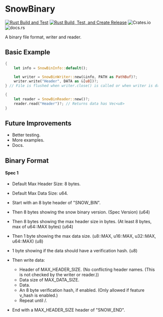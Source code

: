 # SnowBinary
[![Rust Build and Test](https://github.com/harmless-tech/snowbinary/actions/workflows/rust.yml/badge.svg)](https://github.com/harmless-tech/snowbinary/actions/workflows/rust.yml)
[![Rust Build, Test, and Create Release](https://github.com/harmless-tech/snowbinary/actions/workflows/release.yml/badge.svg)](https://github.com/harmless-tech/snowbinary/actions/workflows/release.yml)
![Crates.io](https://img.shields.io/crates/v/snowbinary)
![docs.rs](https://img.shields.io/docsrs/snowbinary/latest)

A binary file format, writer and reader.

## Basic Example

```rust
{
    let info = SnowBinInfo::default();    

    let writer = SnowBinWriter::new(&info, PATH as PathBuf)?;
    writer.write("Header", DATA as &[u8])?;
} // File is flushed when writer.close() is called or when writer is dropped.

{
    let reader = SnowBinReader::new()?;
    reader.read("Header")?; // Returns data has Vec<u8>
}
```

## Future Improvements

- Better testing.
- More examples.
- Docs.

## Binary Format

#### Spec 1

- Default Max Header Size: 8 bytes.
- Default Max Data Size: u64.


- Start with an 8 byte header of "SNOW_BIN".
- Then 8 bytes showing the snow binary version. (Spec Version) (u64)
- Then 8 bytes showing the max header size in bytes. (At least 8 bytes, max of u64::MAX bytes) (u64)
- Then 1 byte showing the max data size.  (u8::MAX, u16::MAX, u32::MAX, u64::MAX) (u8)
- 1 byte showing if the data should have a verification hash. (u8)
- Then write data:
  - Header of MAX_HEADER_SIZE. (No conflicting header names. (This is not checked by the writer or reader.))
  - Data size of MAX_DATA_SIZE.
  - Data.
  - An 8 byte verification hash, if enabled. (Only allowed if feature v_hash is enabled.)
  - Repeat until \/.
- End with a MAX_HEADER_SIZE header of "SNOW_END".
